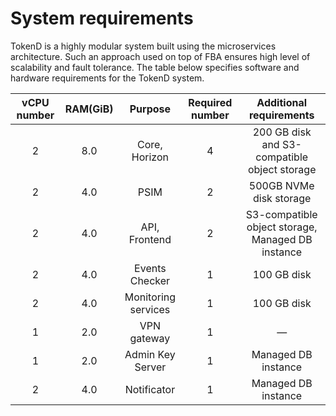 # System requirements

TokenD is a highly modular system built using the microservices architecture. Such an approach used on top of FBA ensures high level of scalability and fault tolerance. The table below specifies software and hardware requirements for the TokenD system.

| vCPU number | RAM\(GiB\) | Purpose | Required number | Additional requirements |
| :---: | :---: | :---: | :---: | :---: |
| 2 | 8.0 | Core, Horizon | 4 | 200 GB disk and S3-compatible object storage |
| 2 | 4.0 | PSIM | 2 | 500GB NVMe disk storage |
| 2 | 4.0 | API, Frontend | 2 | S3-compatible object storage, Managed DB instance |
| 2 | 4.0 | Events Checker | 1 | 100 GB disk |
| 2 | 4.0 | Monitoring services | 1 | 100 GB disk |
| 1 | 2.0 | VPN gateway | 1 | — |
| 1 | 2.0 | Admin Key Server | 1 | Managed DB instance |
| 2 | 4.0 | Notificator | 1 | Managed DB instance |

